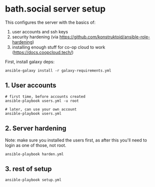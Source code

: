 # bath.social server setup

This configures the server with the basics of:
1. user accounts and ssh keys
2. security hardening (via https://github.com/konstruktoid/ansible-role-hardening)
3. installing enough stuff for co-op cloud to work (https://docs.coopcloud.tech/)

First, install galaxy deps:

```
ansible-galaxy install -r galaxy-requirements.yml
```

## 1. User accounts

```
# first time, before accounts created
ansible-playbook users.yml -u root

# later, can use your own account
ansible-playbook users.yml
```

## 2. Server hardening

Note: make sure you installed the users first, as after this you'll need to login as one of those, not root.

```
ansible-playbook harden.yml
```

## 3. rest of setup

```
ansible-playbook setup.yml
```
